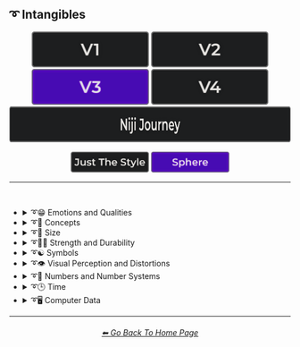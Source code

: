<h2>➰ Intangibles</h2>

<div align="center">

[<img src="/Images/Repo_Parts/Buttons/Version_Buttons/button_version_V1_inactive.webp?raw=true" alt="MidJourney V1" height="64" />](/Pages/MJ_V1/Style_Pages/Sphere/Intangibles.md)
[<img src="/Images/Repo_Parts/Buttons/Version_Buttons/button_version_V2_inactive.webp?raw=true" alt="MidJourney V2" height="64" />](/Pages/MJ_V2/Style_Pages/Sphere/Intangibles.md)
[<img src="/Images/Repo_Parts/Buttons/Version_Buttons/button_version_V3_active.webp?raw=true" alt="MidJourney V3" height="64" />](/Pages/MJ_V3/Style_Pages/Sphere/Intangibles.md)
[<img src="/Images/Repo_Parts/Buttons/Version_Buttons/button_version_V4_inactive.webp?raw=true" alt="MidJourney V4" height="64" />](/Pages/MJ_V4/Style_Pages/Just_The_Style/Intangibles.md)
<br>
[<img src="/Images/Repo_Parts/Buttons/Version_Buttons/button_version_niji_inactive_full.webp?raw=true" alt="Niji Journey" height="64" />](/Pages/Niji_Journey/Style_Pages/Intangibles.md)

[<img src="/Images/Repo_Parts/Buttons/Image_Type_Buttons/button_just_the_style_inactive.webp?raw=true" alt="Just The Style" width="140.5" />](/Pages/MJ_V3/Style_Pages/Just_The_Style/Intangibles.md)
[<img src="/Images/Repo_Parts/Buttons/Image_Type_Buttons/button_sphere_active.webp?raw=true" alt="Sphere" width="140.5" />](/Pages/MJ_V3/Style_Pages/Sphere/Intangibles.md)

</div>

<hr>
<br>


- <details><summary>➰😁 Emotions and Qualities</summary><p><div align="center">

	| Happy | Happy Accidents | Joyful |
	| :-: | :-: | :-: |
	| <img src="/Images/MJ_V3/MidJourney_Styles_(sphere)/sphere_Happy.webp?raw=true" width="256" /> | <img src="/Images/MJ_V3/MidJourney_Styles_(sphere)/sphere_Happy_Accidents.webp?raw=true" width="256" /> | <img src="/Images/MJ_V3/MidJourney_Styles_(sphere)/Wave_12/sphere_Joyful.webp?raw=true" width="256" /> |
	
	<br>

	| Excited | Euphoric | Love |
	| :-: | :-: | :-: |
	| <img src="/Images/MJ_V3/MidJourney_Styles_(sphere)/sphere_Excited.webp?raw=true" width="256" /> | <img src="/Images/MJ_V3/MidJourney_Styles_(sphere)/Wave_9/sphere_Euphoric.webp?raw=true" width="256" /> | <img src="/Images/MJ_V3/MidJourney_Styles_(sphere)/Wave_11/sphere_Love.webp?raw=true" width="256" /> |

	<br>
	
	| Sad | Lonely | Depressing |
	| :-: | :-: | :-: |
	| <img src="/Images/MJ_V3/MidJourney_Styles_(sphere)/sphere_Sad.webp?raw=true" width="256" /> | <img src="/Images/MJ_V3/MidJourney_Styles_(sphere)/sphere_Lonely.webp?raw=true" width="256" /> | <img src="/Images/MJ_V3/MidJourney_Styles_(sphere)/Wave_9/sphere_Depressing.webp?raw=true" width="256" /> |
	
	<br>

	| Cheerful | Surprise |
	| :-: | :-: |
	| <img src="/Images/MJ_V3/MidJourney_Styles_(sphere)/Wave_13/sphere_Cheerful.webp?raw=true" width="256" /> | <img src="/Images/MJ_V3/MidJourney_Styles_(sphere)/Wave_12/sphere_Surprise.webp?raw=true" width="256" /> |

	<br>

	| Emotion | Emotional |
	| :-: | :-: |
	| <img src="/Images/MJ_V3/MidJourney_Styles_(sphere)/Wave_13/sphere_Emotion.webp?raw=true" width="256" /> | <img src="/Images/MJ_V3/MidJourney_Styles_(sphere)/Wave_12/sphere_Emotional.webp?raw=true" width="256" /> |

	<br>
	
	| Intense | Freaky |
	| :-: | :-: |
	| <img src="/Images/MJ_V3/MidJourney_Styles_(sphere)/Wave_14/sphere_Intense.webp?raw=true" width="256" /> | <img src="/Images/MJ_V3/MidJourney_Styles_(sphere)/sphere_Freaky.webp?raw=true" width="256" /> |

	<br>

	| Clever | Brilliant | Intelligent |
	| :-: | :-: | :-: |
	| <img src="/Images/MJ_V3/MidJourney_Styles_(sphere)/Wave_12/sphere_Clever.webp?raw=true" width="256" /> | <img src="/Images/MJ_V3/MidJourney_Styles_(sphere)/Wave_13/sphere_Brilliant.webp?raw=true" width="256" /> | <img src="/Images/MJ_V3/MidJourney_Styles_(sphere)/Wave_13/sphere_Intelligent.webp?raw=true" width="256" /> |

	<br>

	| Whimsical |
	| :-: |
	| <img src="/Images/MJ_V3/MidJourney_Styles_(sphere)/Wave_12/sphere_Whimsical.webp?raw=true" width="256" /> |

	<br>

	| Pleasing | Evocative |
	| :-: | :-: |
	| <img src="/Images/MJ_V3/MidJourney_Styles_(sphere)/Wave_13/sphere_Pleasing.webp?raw=true" width="256" /> | <img src="/Images/MJ_V3/MidJourney_Styles_(sphere)/Wave_12/sphere_Evocative.webp?raw=true" width="256" /> |

	<br>

	| Angry | Dangerous |
	| :-: | :-: |
	| <img src="/Images/MJ_V3/MidJourney_Styles_(sphere)/sphere_Angry.webp?raw=true" width="256" /> | <img src="/Images/MJ_V3/MidJourney_Styles_(sphere)/Wave_11/sphere_Dangerous.webp?raw=true" width="256" /> |
	
	<br>

	| Angelic | Good | Heavenly |
	| :-: | :-: | :-: |
	| <img src="/Images/MJ_V3/MidJourney_Styles_(sphere)/sphere_Angelic.webp?raw=true" width="256" /> | <img src="/Images/MJ_V3/MidJourney_Styles_(sphere)/sphere_Good.webp?raw=true" width="256" /> | <img src="/Images/MJ_V3/MidJourney_Styles_(sphere)/Wave_12/sphere_Heavenly.webp?raw=true" width="256" /> |

	<br>

	| Evil | Diabolic | Demonic |
	| :-: | :-: | :-: |
	| <img src="/Images/MJ_V3/MidJourney_Styles_(sphere)/sphere_Evil.webp?raw=true" width="256" /> | <img src="/Images/MJ_V3/MidJourney_Styles_(sphere)/Wave_11/sphere_Diabolic.webp?raw=true" width="256" /> | <img src="/Images/MJ_V3/MidJourney_Styles_(sphere)/Wave_11/sphere_Demonic.webp?raw=true" width="256" /> |

	<br>

	| Corrupt | Corrupted |
	| :-: | :-: |
	| <img src="/Images/MJ_V3/MidJourney_Styles_(sphere)/Wave_11/sphere_Corrupt.webp?raw=true" width="256" /> | <img src="/Images/MJ_V3/MidJourney_Styles_(sphere)/Wave_11/sphere_Corrupted.webp?raw=true" width="256" /> |

	<br>

	| God | Devil |
	| :-: | :-: |
	| <img src="/Images/MJ_V3/MidJourney_Styles_(sphere)/Wave_9/sphere_God.webp?raw=true" width="256" /> | <img src="/Images/MJ_V3/MidJourney_Styles_(sphere)/Wave_9/sphere_Devil.webp?raw=true" width="256" /> |

	<br>

	| Benevolent | Malevolent |
	| :-: | :-: |
	| <img src="/Images/MJ_V3/MidJourney_Styles_(sphere)/Wave_9/sphere_Benevolent.webp?raw=true" width="256" /> | <img src="/Images/MJ_V3/MidJourney_Styles_(sphere)/Wave_9/sphere_Malevolent.webp?raw=true" width="256" /> |

	<br>
	
	| Troubled | Cringey |
	| :-: | :-: |
	| <img src="/Images/MJ_V3/MidJourney_Styles_(sphere)/Wave_14/sphere_Troubled.webp?raw=true" width="256" /> | <img src="/Images/MJ_V3/MidJourney_Styles_(sphere)/Wave_14/sphere_Cringey.webp?raw=true" width="256" /> |

	<br>

	| Creepy | Horror | Frightened |
	| :-: | :-: | :-: |
	| <img src="/Images/MJ_V3/MidJourney_Styles_(sphere)/Wave_9/sphere_Creepy.webp?raw=true" width="256" /> | <img src="/Images/MJ_V3/MidJourney_Styles_(sphere)/Wave_9/sphere_Horror.webp?raw=true" width="256" /> | <img src="/Images/MJ_V3/MidJourney_Styles_(sphere)/Wave_12/sphere_Frightened.webp?raw=true" width="256" /> |

	<br>
	
	| Soulful | Sublime | Ideal |
	| :-: | :-: | :-: |
	| <img src="/Images/MJ_V3/MidJourney_Styles_(sphere)/Wave_12/sphere_Soulful.webp?raw=true" width="256" /> | <img src="/Images/MJ_V3/MidJourney_Styles_(sphere)/Wave_12/sphere_Sublime.webp?raw=true" width="256" /> | <img src="/Images/MJ_V3/MidJourney_Styles_(sphere)/Wave_12/sphere_Ideal.webp?raw=true" width="256" /> |

	<br>

	| Luscious | Consumable |
	| :-: | :-: |
	| <img src="/Images/MJ_V3/MidJourney_Styles_(sphere)/Wave_13/sphere_Luscious.webp?raw=true" width="256" /> | <img src="/Images/MJ_V3/MidJourney_Styles_(sphere)/Wave_13/sphere_Consumable.webp?raw=true" width="256" /> |

	<br>
	
	| Cute |
	| :-: |
	| <img src="/Images/MJ_V3/MidJourney_Styles_(sphere)/Wave_11/sphere_Cute.webp?raw=true" width="256" /> |

	</div></p></details>


- <details><summary>➰🧠 Concepts</summary><p><div align="center">

	| Concept | Conceptual | Number |
	| :-: | :-: | :-: |
	| <img src="/Images/MJ_V3/MidJourney_Styles_(sphere)/Wave_13/sphere_Concept.webp?raw=true" width="256" /> | <img src="/Images/MJ_V3/MidJourney_Styles_(sphere)/Wave_14/sphere_Conceptual.webp?raw=true" width="256" /> | <img src="/Images/MJ_V3/MidJourney_Styles_(sphere)/Wave_13/sphere_Number.webp?raw=true" width="256" /> |
	
	<br>

	| Infused | Refreshing | Essence |
	| :-: | :-: | :-: |
	| <img src="/Images/MJ_V3/MidJourney_Styles_(sphere)/sphere_Infused.webp?raw=true" width="256" /> | <img src="/Images/MJ_V3/MidJourney_Styles_(sphere)/sphere_Refreshing.webp?raw=true" width="256" /> | <img src="/Images/MJ_V3/MidJourney_Styles_(sphere)/sphere_Essence.webp?raw=true" width="256" /> |
	
	<br>
	
	| Esoteric | Supersonic | Magnetic |
	| :-: | :-: | :-: |
	| <img src="/Images/MJ_V3/MidJourney_Styles_(sphere)/Wave_11/sphere_Esoteric.webp?raw=true" width="256" /> | <img src="/Images/MJ_V3/MidJourney_Styles_(sphere)/sphere_Supersonic.webp?raw=true" width="256" /> | <img src="/Images/MJ_V3/MidJourney_Styles_(sphere)/Wave_11/sphere_Magnetic.webp?raw=true" width="256" /> |

	<br>

	| Significant | Insanity |
	| :-: | :-: |
	| <img src="/Images/MJ_V3/MidJourney_Styles_(sphere)/Wave_9/sphere_Significant.webp?raw=true" width="256" /> | <img src="/Images/MJ_V3/MidJourney_Styles_(sphere)/Wave_11/sphere_Insanity.webp?raw=true" width="256" /> |

	<br>

	| Void |
	| :-: |
	| <img src="/Images/MJ_V3/MidJourney_Styles_(sphere)/Wave_12/sphere_Void.webp?raw=true" width="256" /> |

	<br>
		
	| Theme |
	| :-: |
	| <img src="/Images/MJ_V3/MidJourney_Styles_(sphere)/Wave_13/sphere_Theme.webp?raw=true" width="256" /> |

	<br>

	| Neural | Bleak | Barren |
	| :-: | :-: | :-: |
	| <img src="/Images/MJ_V3/MidJourney_Styles_(sphere)/Wave_13/sphere_Neural.webp?raw=true" width="256" /> | <img src="/Images/MJ_V3/MidJourney_Styles_(sphere)/Wave_13/sphere_Bleak.webp?raw=true" width="256" /> | <img src="/Images/MJ_V3/MidJourney_Styles_(sphere)/Wave_13/sphere_Barren.webp?raw=true" width="256" /> |

	<br>

	| Eerie | Vast |
	| :-: | :-: |
	| <img src="/Images/MJ_V3/MidJourney_Styles_(sphere)/Wave_10/sphere_Eerie.webp?raw=true" width="256" /> | <img src="/Images/MJ_V3/MidJourney_Styles_(sphere)/Wave_10/sphere_Vast.webp?raw=true" width="256" /> |

	<br>

	| Nothing | Something |
	| :-: | :-: |
	| <img src="/Images/MJ_V3/MidJourney_Styles_(sphere)/Wave_11/sphere_Nothing.webp?raw=true" width="256" /> | <img src="/Images/MJ_V3/MidJourney_Styles_(sphere)/Wave_11/sphere_Something.webp?raw=true" width="256" /> |
	
	<br>
	
	| Anything | Everything |
	| :-: | :-: |
	| <img src="/Images/MJ_V3/MidJourney_Styles_(sphere)/Wave_11/sphere_Anything.webp?raw=true" width="256" /> | <img src="/Images/MJ_V3/MidJourney_Styles_(sphere)/Wave_11/sphere_Everything.webp?raw=true" width="256" /> |

	<br>
	
	| Someone | Somebody |
	| :-: | :-: |
	| <img src="/Images/MJ_V3/MidJourney_Styles_(sphere)/Wave_12/sphere_Someone.webp?raw=true" width="256" /> | <img src="/Images/MJ_V3/MidJourney_Styles_(sphere)/Wave_12/sphere_Somebody.webp?raw=true" width="256" /> |
	
	<br>
	
	| No-one | Nobody |
	| :-: | :-: |
	| <img src="/Images/MJ_V3/MidJourney_Styles_(sphere)/Wave_12/sphere_No-one.webp?raw=true" width="256" /> | <img src="/Images/MJ_V3/MidJourney_Styles_(sphere)/Wave_12/sphere_Nobody.webp?raw=true" width="256" /> |
	
	<br>
	
	| Anyone | Anybody |
	| :-: | :-: |
	| <img src="/Images/MJ_V3/MidJourney_Styles_(sphere)/Wave_12/sphere_Anyone.webp?raw=true" width="256" /> | <img src="/Images/MJ_V3/MidJourney_Styles_(sphere)/Wave_12/sphere_Anybody.webp?raw=true" width="256" /> |

	<br>
	
	| Forms | Freaky-Forms |
	| :-: | :-: |
	| <img src="/Images/MJ_V3/MidJourney_Styles_(sphere)/sphere_Forms.webp?raw=true" width="256" /> | <img src="/Images/MJ_V3/MidJourney_Styles_(sphere)/sphere_Freaky-Forms.webp?raw=true" width="256" /> |

	<br>
	
	| Unknown | Untitled |
	| :-: | :-: |
	| <img src="/Images/MJ_V3/MidJourney_Styles_(sphere)/sphere_Unknown.webp?raw=true" width="256" /> | <img src="/Images/MJ_V3/MidJourney_Styles_(sphere)/sphere_Untitled.webp?raw=true" width="256" /> |
	
	<br>
	
	| Example | Instance | Incarnation |
	| :-: | :-: | :-: |
	| <img src="/Images/MJ_V3/MidJourney_Styles_(sphere)/sphere_Example.webp?raw=true" width="256" /> | <img src="/Images/MJ_V3/MidJourney_Styles_(sphere)/sphere_Instance.webp?raw=true" width="256" /> | <img src="/Images/MJ_V3/MidJourney_Styles_(sphere)/sphere_Incarnation.webp?raw=true" width="256" /> |
	
	<br>
	
	| Multifarious | Diverse |
	| :-: | :-: |
	| <img src="/Images/MJ_V3/MidJourney_Styles_(sphere)/sphere_Multifarious.webp?raw=true" width="256" /> | <img src="/Images/MJ_V3/MidJourney_Styles_(sphere)/sphere_Diverse.webp?raw=true" width="256" /> |

	<br>
	
	| Feng Shui | Perfectionism | OCD |
	| :-: | :-: | :-: |
	| <img src="/Images/MJ_V3/MidJourney_Styles_(sphere)/sphere_Feng_Shui.webp?raw=true" width="256" /> | <img src="/Images/MJ_V3/MidJourney_Styles_(sphere)/sphere_Perfectionism.webp?raw=true" width="256" /> | <img src="/Images/MJ_V3/MidJourney_Styles_(sphere)/sphere_OCD.webp?raw=true" width="256" /> |
	
	<br>

	| Knolling | Organized | Sorted |
	| :-: | :-: | :-: |
	| <img src="/Images/MJ_V3/MidJourney_Styles_(sphere)/Wave_14/sphere_Knolling.webp?raw=true" width="256" /> | <img src="/Images/MJ_V3/MidJourney_Styles_(sphere)/Wave_9/sphere_Organized.webp?raw=true" width="256" /> | <img src="/Images/MJ_V3/MidJourney_Styles_(sphere)/Wave_9/sphere_Sorted.webp?raw=true" width="256" /> |

	<br>

	| Neat | Tidy | Archive |
	| :-: | :-: | :-: |
	| <img src="/Images/MJ_V3/MidJourney_Styles_(sphere)/Wave_9/sphere_Neat.webp?raw=true" width="256" /> | <img src="/Images/MJ_V3/MidJourney_Styles_(sphere)/Wave_9/sphere_Tidy.webp?raw=true" width="256" /> | <img src="/Images/MJ_V3/MidJourney_Styles_(sphere)/Wave_12/sphere_Archive.webp?raw=true" width="256" /> |

	<br>

	| Random | Technique |
	| :-: | :-: |
	| <img src="/Images/MJ_V3/MidJourney_Styles_(sphere)/sphere_Random.webp?raw=true" width="256" /> | <img src="/Images/MJ_V3/MidJourney_Styles_(sphere)/Wave_13/sphere_Technique.webp?raw=true" width="256" /> |

	<br>
	
	| Array | Flexible | Upside-Down |
	| :-: | :-: | :-: |
	| <img src="/Images/MJ_V3/MidJourney_Styles_(sphere)/sphere_Array.webp?raw=true" width="256" /> | <img src="/Images/MJ_V3/MidJourney_Styles_(sphere)/sphere_Flexible.webp?raw=true" width="256" /> | <img src="/Images/MJ_V3/MidJourney_Styles_(sphere)/sphere_Upside-Down.webp?raw=true" width="256" /> |

	<br>
	
	| Chiral | Chirality | Ambidextrous |
	| :-: | :-: | :-: |
	| <img src="/Images/MJ_V3/MidJourney_Styles_(sphere)/Wave_14/sphere_Chiral.webp?raw=true" width="256" /> | <img src="/Images/MJ_V3/MidJourney_Styles_(sphere)/Wave_14/sphere_Chirality.webp?raw=true" width="256" /> | <img src="/Images/MJ_V3/MidJourney_Styles_(sphere)/Wave_14/sphere_Ambidextrous.webp?raw=true" width="256" /> |
	
	<br>
	
	| Continuity | Paradigm |
	| :-: | :-: |
	| <img src="/Images/MJ_V3/MidJourney_Styles_(sphere)/Wave_14/sphere_Continuity.webp?raw=true" width="256" /> | <img src="/Images/MJ_V3/MidJourney_Styles_(sphere)/sphere_Paradigm.webp?raw=true" width="256" /> |

	<br>
	
	| Representation | Manifestation | Indication |
	| :-: | :-: | :-: |
	| <img src="/Images/MJ_V3/MidJourney_Styles_(sphere)/sphere_Representation.webp?raw=true" width="256" /> | <img src="/Images/MJ_V3/MidJourney_Styles_(sphere)/sphere_Manifestation.webp?raw=true" width="256" /> | <img src="/Images/MJ_V3/MidJourney_Styles_(sphere)/sphere_Indication.webp?raw=true" width="256" /> |
	
	<br>
	
	| Embodiment | Quintessence | Apotheosis |
	| :-: | :-: | :-: |
	| <img src="/Images/MJ_V3/MidJourney_Styles_(sphere)/sphere_Embodiment.webp?raw=true" width="256" /> | <img src="/Images/MJ_V3/MidJourney_Styles_(sphere)/sphere_Quintessence.webp?raw=true" width="256" /> | <img src="/Images/MJ_V3/MidJourney_Styles_(sphere)/sphere_Apotheosis.webp?raw=true" width="256" /> |

	<br>
	
	| Kinetic |
	| :-: |
	| <img src="/Images/MJ_V3/MidJourney_Styles_(sphere)/Wave_14/sphere_Kinetic.webp?raw=true" width="256" /> |

	<br>

	| Muted | Silence |
	| :-: | :-: |
	| <img src="/Images/MJ_V3/MidJourney_Styles_(sphere)/sphere_Muted.webp?raw=true" width="256" /> | <img src="/Images/MJ_V3/MidJourney_Styles_(sphere)/Wave_12/sphere_Silence.webp?raw=true" width="256" /> |

	<br>
	
	| Secret | Secretive |
	| :-: | :-: |
	| <img src="/Images/MJ_V3/MidJourney_Styles_(sphere)/sphere_Secret.webp?raw=true" width="256" /> | <img src="/Images/MJ_V3/MidJourney_Styles_(sphere)/sphere_Secretive.webp?raw=true" width="256" /> |

	<br>

	| Ambiguous Image | Bayer Matrix |
	| :-: | :-: |
	| <img src="/Images/MJ_V3/MidJourney_Styles_(sphere)/sphere_Ambiguous_Image.webp?raw=true" width="256" /> | <img src="/Images/MJ_V3/MidJourney_Styles_(sphere)/sphere_Bayer_Matrix.webp?raw=true" width="256" /> |

	<br>

	| Beginning | End | Extended |
    | :-: | :-: | :-: |
    | <img src="/Images/MJ_V3/MidJourney_Styles_(sphere)/sphere_Beginning.webp?raw=true" width="256" /> | <img src="/Images/MJ_V3/MidJourney_Styles_(sphere)/sphere_End.webp?raw=true" width="256" /> | <img src="/Images/MJ_V3/MidJourney_Styles_(sphere)/Wave_13/sphere_Extended.webp?raw=true" width="256" /> |

	<br>
	
	| Life | Death | Purgatory |
	| :-: | :-: | :-: |
	| <img src="/Images/MJ_V3/MidJourney_Styles_(sphere)/Wave_12/sphere_Life.webp?raw=true" width="256" /> | <img src="/Images/MJ_V3/MidJourney_Styles_(sphere)/Wave_12/sphere_Death.webp?raw=true" width="256" /> | <img src="/Images/MJ_V3/MidJourney_Styles_(sphere)/Wave_12/sphere_Purgatory.webp?raw=true" width="256" /> |
	
	<br>
	
	| Mind | Ego | Egodeath |
	| :-: | :-: | :-: |
	| <img src="/Images/MJ_V3/MidJourney_Styles_(sphere)/Wave_12/sphere_Mind.webp?raw=true" width="256" /> | <img src="/Images/MJ_V3/MidJourney_Styles_(sphere)/Wave_12/sphere_Ego.webp?raw=true" width="256" /> | <img src="/Images/MJ_V3/MidJourney_Styles_(sphere)/Wave_12/sphere_Egodeath.webp?raw=true" width="256" /> |

	<br>

	| Paradox | Cryptic |
	| :-: | :-: |
	|<img src="/Images/MJ_V3/MidJourney_Styles_(sphere)/sphere_Paradox.webp?raw=true" width="256" /> | <img src="/Images/MJ_V3/MidJourney_Styles_(sphere)/Wave_14/sphere_Cryptic.webp?raw=true" width="256" /> |

	<br>

	| Modified | Modification | Manipulation |
	| :-: | :-: | :-: |
	| <img src="/Images/MJ_V3/MidJourney_Styles_(sphere)/Wave_13/sphere_Modified.webp?raw=true" width="256" /> | <img src="/Images/MJ_V3/MidJourney_Styles_(sphere)/Wave_13/sphere_Modification.webp?raw=true" width="256" /> | <img src="/Images/MJ_V3/MidJourney_Styles_(sphere)/Wave_13/sphere_Manipulation.webp?raw=true" width="256" /> |
	
	<br>
	
	| Alterations |
	| :-: |
	| <img src="/Images/MJ_V3/MidJourney_Styles_(sphere)/sphere_Alterations.webp?raw=true" width="256" /> |

	<br>
	
	| Miscellaneous | Experimental |
	| :-: | :-: |
	| <img src="/Images/MJ_V3/MidJourney_Styles_(sphere)/Wave_13/sphere_Miscellaneous.webp?raw=true" width="256" /> | <img src="/Images/MJ_V3/MidJourney_Styles_(sphere)/Wave_13/sphere_Experimental.webp?raw=true" width="256" /> |
	
	<br>
	
	| Aspect | Ratio | Aspect Ratio |
	| :-: | :-: | :-: |
	| <img src="/Images/MJ_V3/MidJourney_Styles_(sphere)/Wave_13/sphere_Aspect.webp?raw=true" width="256" /> | <img src="/Images/MJ_V3/MidJourney_Styles_(sphere)/Wave_13/sphere_Ratio.webp?raw=true" width="256" /> | <img src="/Images/MJ_V3/MidJourney_Styles_(sphere)/Wave_13/sphere_Aspect_Ratio.webp?raw=true" width="256" /> |
	
	<br>

	| Physics | Wafting |
	| :-: | :-: |
	| <img src="/Images/MJ_V3/MidJourney_Styles_(sphere)/sphere_Physics.webp?raw=true" width="256" /> | <img src="/Images/MJ_V3/MidJourney_Styles_(sphere)/sphere_Wafting.webp?raw=true" width="256" /> |

	<br>

	| System | Prompt |
	| :-: | :-: |
	| <img src="/Images/MJ_V3/MidJourney_Styles_(sphere)/Wave_13/sphere_System.webp?raw=true" width="256" /> | <img src="/Images/MJ_V3/MidJourney_Styles_(sphere)/Wave_11/sphere_Prompt.webp?raw=true" width="256" /> |

	<br>

	| Sinusoid | Summation |
	| :-: | :-: |
	| <img src="/Images/MJ_V3/MidJourney_Styles_(sphere)/sphere_Sinusoid.webp?raw=true" width="256" /> | <img src="/Images/MJ_V3/MidJourney_Styles_(sphere)/sphere_Summation.webp?raw=true" width="256" /> |

	<br>

	| Destructive | Abrasion |
	| :-: | :-: |
	| <img src="/Images/MJ_V3/MidJourney_Styles_(sphere)/sphere_Destructive.webp?raw=true" width="256" /> | <img src="/Images/MJ_V3/MidJourney_Styles_(sphere)/sphere_Abrasion.webp?raw=true" width="256" /> |

	<br>

	| Obstructed | Convergence |
	| :-: | :-: |
	| <img src="/Images/MJ_V3/MidJourney_Styles_(sphere)/sphere_Obstructed.webp?raw=true" width="256" /> | <img src="/Images/MJ_V3/MidJourney_Styles_(sphere)/sphere_Convergence.webp?raw=true" width="256" /> |

	<br>

    | Displace | Shifted | Shifting |
    | :-: | :-: | :-: |
	| <img src="/Images/MJ_V3/MidJourney_Styles_(sphere)/sphere_Displace.webp?raw=true" width="256" /> | <img src="/Images/MJ_V3/MidJourney_Styles_(sphere)/sphere_Shifted.webp?raw=true" width="256" /> | <img src="/Images/MJ_V3/MidJourney_Styles_(sphere)/sphere_Shifting.webp?raw=true" width="256" /> |
	
	<br>
	
	| Accumulation | Accumulated |
	| :-: | :-: |
	| <img src="/Images/MJ_V3/MidJourney_Styles_(sphere)/sphere_Accumulation.webp?raw=true" width="256" /> | <img src="/Images/MJ_V3/MidJourney_Styles_(sphere)/sphere_Accumulated.webp?raw=true" width="256" /> |

	<br>

	| Resolution | Format |
	| :-: | :-: |
	| <img src="/Images/MJ_V3/MidJourney_Styles_(sphere)/Wave_13/sphere_Resolution.webp?raw=true" width="256" /> | <img src="/Images/MJ_V3/MidJourney_Styles_(sphere)/Wave_13/sphere_Format.webp?raw=true" width="256" /> |

	<br>
	
	| Breathing |
	| :-: |
	| <img src="/Images/MJ_V3/MidJourney_Styles_(sphere)/sphere_Breathing.webp?raw=true" width="256" /> |

	<br>
	
	| Play | Playing | Playful |
	| :-: | :-: | :-: |
	| <img src="/Images/MJ_V3/MidJourney_Styles_(sphere)/sphere_Play.webp?raw=true" width="256" /> | <img src="/Images/MJ_V3/MidJourney_Styles_(sphere)/sphere_Playing.webp?raw=true" width="256" /> | <img src="/Images/MJ_V3/MidJourney_Styles_(sphere)/sphere_Playful.webp?raw=true" width="256" /> |

	<br>
	
	| Wulfken |
	| :-: |
	| <img src="/Images/MJ_V3/MidJourney_Styles_(sphere)/sphere_Wulfken.webp?raw=true" width="256" /> |
	
	<br>
	
	| Nom | Nom-Nom |
	| :-: | :-: |
	| <img src="/Images/MJ_V3/MidJourney_Styles_(sphere)/sphere_Nom.webp?raw=true" width="256" /> | <img src="/Images/MJ_V3/MidJourney_Styles_(sphere)/sphere_Nom-Nom.webp?raw=true" width="256" /> |

	<br>
	
	| Derp | Hurr-Durr |
	| :-: | :-: |
	| <img src="/Images/MJ_V3/MidJourney_Styles_(sphere)/sphere_Derp.webp?raw=true" width="256" /> | <img src="/Images/MJ_V3/MidJourney_Styles_(sphere)/sphere_Hurr-Durr.webp?raw=true" width="256" /> |
	
	<br>
	
	| Derr | Durrific |
	| :-: | :-: |
	| <img src="/Images/MJ_V3/MidJourney_Styles_(sphere)/sphere_Derr.webp?raw=true" width="256" /> | <img src="/Images/MJ_V3/MidJourney_Styles_(sphere)/sphere_Durrific.webp?raw=true" width="256" /> |

	</div></p></details>


- <details><summary>➰🤏 Size</summary><p><div align="center">

	| Size | Bite-Sized | Scale |
	| :-: | :-: | :-: |
	| <img src="/Images/MJ_V3/MidJourney_Styles_(sphere)/Wave_13/sphere_Size.webp?raw=true" width="256" /> | <img src="/Images/MJ_V3/MidJourney_Styles_(sphere)/Wave_13/sphere_Bite-Sized.webp?raw=true" width="256" /> | <img src="/Images/MJ_V3/MidJourney_Styles_(sphere)/Wave_14/sphere_Scale.webp?raw=true" width="256" /> |
	
	<br>
	
	| Nano | Micro | Tiny |
	| :-: | :-: | :-: |
	| <img src="/Images/MJ_V3/MidJourney_Styles_(sphere)/sphere_Nano.webp?raw=true" width="256" /> | <img src="/Images/MJ_V3/MidJourney_Styles_(sphere)/sphere_Micro.webp?raw=true" width="256" /> | <img src="/Images/MJ_V3/MidJourney_Styles_(sphere)/sphere_Tiny.webp?raw=true" width="256" /> |
	
	<br>
	
	| Mini | Big | Large |
	| :-: | :-: | :-: |
	| <img src="/Images/MJ_V3/MidJourney_Styles_(sphere)/sphere_Mini.webp?raw=true" width="256" /> | <img src="/Images/MJ_V3/MidJourney_Styles_(sphere)/sphere_Big.webp?raw=true" width="256" /> | <img src="/Images/MJ_V3/MidJourney_Styles_(sphere)/sphere_Large.webp?raw=true" width="256" /> |

	<br>
	
	| Huge | Massive | Massive Scale |
	| :-: | :-: | :-: |
	| <img src="/Images/MJ_V3/MidJourney_Styles_(sphere)/sphere_Huge.webp?raw=true" width="256" /> | <img src="/Images/MJ_V3/MidJourney_Styles_(sphere)/sphere_Massive.webp?raw=true" width="256" /> | <img src="/Images/MJ_V3/MidJourney_Styles_(sphere)/sphere_Massive_Scale.webp?raw=true" width="256" /> |

	</div></p></details>


- <details><summary>➰🏋️‍♂️ Strength and Durability</summary><p><div align="center">

	| Weak | Strong | Durable |
	| :-: | :-: | :-: |
	| <img src="/Images/MJ_V3/MidJourney_Styles_(sphere)/sphere_Weak.webp?raw=true" width="256" /> | <img src="/Images/MJ_V3/MidJourney_Styles_(sphere)/sphere_Strong.webp?raw=true" width="256" /> | <img src="/Images/MJ_V3/MidJourney_Styles_(sphere)/Wave_14/sphere_Durable.webp?raw=true" width="256" /> |

	<br>

	| Powerful |
	| :-: |
	| <img src="/Images/MJ_V3/MidJourney_Styles_(sphere)/sphere_Powerful.webp?raw=true" width="256" /> |

	</div></p></details>


- <details><summary>➰☯ Symbols</summary><p>

  - <details><summary>☯♓ Zodiac Signs</summary><p><div align="center">

    | Capricornus | Aquarius | Pisces |
    | :-: | :-: | :-: |
    | <img src="/Images/MJ_V3/MidJourney_Styles_(sphere)/sphere_Capricornus.webp?raw=true" width="256" /> | <img src="/Images/MJ_V3/MidJourney_Styles_(sphere)/sphere_Aquarius.webp?raw=true" width="256" /> | <img src="/Images/MJ_V3/MidJourney_Styles_(sphere)/sphere_Pisces.webp?raw=true" width="256" /> |

    <br>

    | Taurus | Gemini | Cancer |
    | :-: | :-: | :-: |
    | <img src="/Images/MJ_V3/MidJourney_Styles_(sphere)/sphere_Taurus.webp?raw=true" width="256" /> | <img src="/Images/MJ_V3/MidJourney_Styles_(sphere)/sphere_Gemini.webp?raw=true" width="256" /> | <img src="/Images/MJ_V3/MidJourney_Styles_(sphere)/sphere_Cancer.webp?raw=true" width="256" /> |

    <br>

    | Leo | Virgo | Libra |
    | :-: | :-: | :-: |
    | <img src="/Images/MJ_V3/MidJourney_Styles_(sphere)/sphere_Leo.webp?raw=true" width="256" /> | <img src="/Images/MJ_V3/MidJourney_Styles_(sphere)/sphere_Virgo.webp?raw=true" width="256" /> | <img src="/Images/MJ_V3/MidJourney_Styles_(sphere)/sphere_Libra.webp?raw=true" width="256" /> |

    <br>

    | Scorpio | Sagittarius |
    | :-: | :-: |
    | <img src="/Images/MJ_V3/MidJourney_Styles_(sphere)/sphere_Scorpio.webp?raw=true" width="256" /> | <img src="/Images/MJ_V3/MidJourney_Styles_(sphere)/sphere_Sagittarius.webp?raw=true" width="256" /> |

	</div></p></details>


  - <details><summary>☯🔣 Unicode Symbols</summary><p><div align="center">

	| <br>,<p><div align="center"><i><h6>Comma</h6></i></div></p> | <br>&#x27;<p><div align="center"><i><h6>Apostrophe</h6></i></div></p> |
	| :-: | :-: |
	| <img src="/Images/MJ_V3/MidJourney_Styles_(sphere)/Unicode_Symbols/sphere_Comma.webp?raw=true" width="256" /> | <img src="/Images/MJ_V3/MidJourney_Styles_(sphere)/Unicode_Symbols/sphere_Apostrophe.webp?raw=true" width="256" /> |

	<br>

	| <br>&#x22;<p><div align="center"><i><h6>Quotation Mark</h6></i></div></p> | <br>„<p><div align="center"><i><h6>Double Low-9 Quotation Mark</h6></i></div></p> |
	| :-: | :-: |
	| <img src="/Images/MJ_V3/MidJourney_Styles_(sphere)/Unicode_Symbols/sphere_QuotationMark.webp?raw=true" width="256" /> | <img src="/Images/MJ_V3/MidJourney_Styles_(sphere)/Unicode_Symbols/sphere_DoubleLow-9QuotationMark.webp?raw=true" width="256" /> |

	<br>

	| <br>.<p><div align="center"><i><h6>Period</h6></i></div></p> | <br>…<p><div align="center"><i><h6>Ellipsis</h6></i></div></p> | <br>`<p><div align="center"><i><h6>Backtick</h6></i></div></p> |
	| :-: | :-: | :-: |
	| <img src="/Images/MJ_V3/MidJourney_Styles_(sphere)/Unicode_Symbols/sphere_Period.webp?raw=true" width="256" /> | <img src="/Images/MJ_V3/MidJourney_Styles_(sphere)/Unicode_Symbols/sphere_Ellipsis.webp?raw=true" width="256" /> | <img src="/Images/MJ_V3/MidJourney_Styles_(sphere)/Unicode_Symbols/sphere_Backtick.webp?raw=true" width="256" /> |

	<br>

	| <br>~<p><div align="center"><i><h6>Tilde</h6></i></div></p> | <br>_<p><div align="center"><i><h6>Underscore</h6></i></div></p> | <br>¯<p><div align="center"><i><h6>Macron</h6></i></div></p> |
	| :-: | :-: | :-: |
	| <img src="/Images/MJ_V3/MidJourney_Styles_(sphere)/Unicode_Symbols/sphere_Tilde.webp?raw=true" width="256" /> | <img src="/Images/MJ_V3/MidJourney_Styles_(sphere)/Unicode_Symbols/sphere_Underscore.webp?raw=true" width="256" /> | <img src="/Images/MJ_V3/MidJourney_Styles_(sphere)/Unicode_Symbols/sphere_Macron.webp?raw=true" width="256" /> |

	<br>

	| <br>@<p><div align="center"><i><h6>At Sign</h6></i></div></p> | <br>#<p><div align="center"><i><h6>Number Sign</h6></i></div></p> |
	| :-: | :-: |
	| <img src="/Images/MJ_V3/MidJourney_Styles_(sphere)/Unicode_Symbols/sphere_AtSign.webp?raw=true" width="256" /> | <img src="/Images/MJ_V3/MidJourney_Styles_(sphere)/Unicode_Symbols/sphere_NumberSign.webp?raw=true" width="256" /> |

	<br>

	| <br>^<p><div align="center"><i><h6>Caret</h6></i></div></p> | <br>°<p><div align="center"><i><h6>Degrees</h6></i></div></p> | <br>¤<p><div align="center"><i><h6>Currency Sign</h6></i></div></p> |
	| :-: | :-: | :-: |
	| <img src="/Images/MJ_V3/MidJourney_Styles_(sphere)/Unicode_Symbols/sphere_Caret.webp?raw=true" width="256" /> | <img src="/Images/MJ_V3/MidJourney_Styles_(sphere)/Unicode_Symbols/sphere_Degrees.webp?raw=true" width="256" /> | <img src="/Images/MJ_V3/MidJourney_Styles_(sphere)/Unicode_Symbols/sphere_CurrencySign.webp?raw=true" width="256" /> |

	<br>

	| <br>$<p><div align="center"><i><h6>Dollar</h6></i></div></p> | <br>¢<p><div align="center"><i><h6>Cent</h6></i></div></p> | <br>£<p><div align="center"><i><h6>Pound</h6></i></div></p> |
	| :-: | :-: | :-: |
	| <img src="/Images/MJ_V3/MidJourney_Styles_(sphere)/Unicode_Symbols/sphere_Dollar.webp?raw=true" width="256" /> | <img src="/Images/MJ_V3/MidJourney_Styles_(sphere)/Unicode_Symbols/sphere_Cent.webp?raw=true" width="256" /> | <img src="/Images/MJ_V3/MidJourney_Styles_(sphere)/Unicode_Symbols/sphere_Pound.webp?raw=true" width="256" /> |

	<br>

	| <br>€<p><div align="center"><i><h6>Euro</h6></i></div></p> | <br>¥<p><div align="center"><i><h6>Yen</h6></i></div></p> | <br>₩<p><div align="center"><i><h6>Won</h6></i></div></p> |
	| :-: | :-: | :-: |
	| <img src="/Images/MJ_V3/MidJourney_Styles_(sphere)/Unicode_Symbols/sphere_Euro.webp?raw=true" width="256" /> | <img src="/Images/MJ_V3/MidJourney_Styles_(sphere)/Unicode_Symbols/sphere_Yen.webp?raw=true" width="256" /> | <img src="/Images/MJ_V3/MidJourney_Styles_(sphere)/Unicode_Symbols/sphere_Won.webp?raw=true" width="256" /> |

	<br>

	| <br>%<p><div align="center"><i><h6>Percent</h6></i></div></p> | <br>‰<p><div align="center"><i><h6>Permile</h6></i></div></p> |
	| :-: | :-: |
	| <img src="/Images/MJ_V3/MidJourney_Styles_(sphere)/Unicode_Symbols/sphere_Percent.webp?raw=true" width="256" /> | <img src="/Images/MJ_V3/MidJourney_Styles_(sphere)/Unicode_Symbols/sphere_Permile.webp?raw=true" width="256" /> |

	<br>

	| <br>&<p><div align="center"><i><h6>Ampersand</h6></i></div></p> | <br>⅋<p><div align="center"><i><h6>Turned Ampersand</h6></i></div></p> |
	| :-: | :-: |
	| <img src="/Images/MJ_V3/MidJourney_Styles_(sphere)/Unicode_Symbols/sphere_Ampersand.webp?raw=true" width="256" /> | <img src="/Images/MJ_V3/MidJourney_Styles_(sphere)/Unicode_Symbols/sphere_TurnedAmpersand.webp?raw=true" width="256" /> |

	<br>

	| <br>;<p><div align="center"><i><h6>Semicolon</h6></i></div></p> | <br>:<p><div align="center"><i><h6>Colon</h6></i></div></p> | <br>⁝<p><div align="center"><i><h6>Isocolon</h6></i></div></p> |
	| :-: | :-: | :-: |
	| <img src="/Images/MJ_V3/MidJourney_Styles_(sphere)/Unicode_Symbols/sphere_Semicolon.webp?raw=true" width="256" /> | <img src="/Images/MJ_V3/MidJourney_Styles_(sphere)/Unicode_Symbols/sphere_Colon.webp?raw=true" width="256" /> | <img src="/Images/MJ_V3/MidJourney_Styles_(sphere)/Unicode_Symbols/sphere_Isocolon.webp?raw=true" width="256" /> |

	<br>

	| <br>&#x7C;<p><div align="center"><i><h6>Vertical Bar</h6></i></div></p> | <br>¦<p><div align="center"><i><h6>Broken Vertical Bar</h6></i></div></p> |
	| :-: | :-: |
	| <img src="/Images/MJ_V3/MidJourney_Styles_(sphere)/Unicode_Symbols/sphere_VerticalBar.webp?raw=true" width="256" /> | <img src="/Images/MJ_V3/MidJourney_Styles_(sphere)/Unicode_Symbols/sphere_BrokenVerticalBar.webp?raw=true" width="256" /> |

	<br>

	| <br>/<p><div align="center"><i><h6>Slash</h6></i></div></p> | <br>&#x5C;<p><div align="center"><i><h6>Backslash</h6></i></div></p> |
	| :-: | :-: |
	| <img src="/Images/MJ_V3/MidJourney_Styles_(sphere)/Unicode_Symbols/sphere_Slash.webp?raw=true" width="256" /> | <img src="/Images/MJ_V3/MidJourney_Styles_(sphere)/Unicode_Symbols/sphere_Backslash.webp?raw=true" width="256" /> |

	<br>

	| <br>+<p><div align="center"><i><h6>Plus</h6></i></div></p> | <br>-<p><div align="center"><i><h6>Hyphen</h6></i></div></p> | <br>±<p><div align="center"><i><h6>Plus-Minus Sign</h6></i></div></p> |
	| :-: | :-: | :-: |
	| <img src="/Images/MJ_V3/MidJourney_Styles_(sphere)/Unicode_Symbols/sphere_Plus.webp?raw=true" width="256" /> | <img src="/Images/MJ_V3/MidJourney_Styles_(sphere)/Unicode_Symbols/sphere_Hyphen.webp?raw=true" width="256" /> | <img src="/Images/MJ_V3/MidJourney_Styles_(sphere)/Unicode_Symbols/sphere_Plus-MinusSign.webp?raw=true" width="256" /> |

	<br>

	| <br>×<p><div align="center"><i><h6>Multiply</h6></i></div></p> | <br>÷<p><div align="center"><i><h6>Divide</h6></i></div></p> | <br>=<p><div align="center"><i><h6>Equals</h6></i></div></p> |
	| :-: | :-: | :-: |
	| <img src="/Images/MJ_V3/MidJourney_Styles_(sphere)/Unicode_Symbols/sphere_Multiply.webp?raw=true" width="256" /> | <img src="/Images/MJ_V3/MidJourney_Styles_(sphere)/Unicode_Symbols/sphere_Divide.webp?raw=true" width="256" /> | <img src="/Images/MJ_V3/MidJourney_Styles_(sphere)/Unicode_Symbols/sphere_Equals.webp?raw=true" width="256" /> |

	<br>

	| <br><<p><div align="center"><i><h6>Less Than</h6></i></div></p> | <br>><p><div align="center"><i><h6>Greater Than</h6></i></div></p> |
	| :-: | :-: |
	| <img src="/Images/MJ_V3/MidJourney_Styles_(sphere)/Unicode_Symbols/sphere_LessThan.webp?raw=true" width="256" /> | <img src="/Images/MJ_V3/MidJourney_Styles_(sphere)/Unicode_Symbols/sphere_GreaterThan.webp?raw=true" width="256" /> |

	<br>

	| <br>!<p><div align="center"><i><h6>Exclimation Mark</h6></i></div></p> | <br>¡<p><div align="center"><i><h6>Inverted Exclimation Mark</h6></i></div></p> |
	| :-: | :-: |
	| <img src="/Images/MJ_V3/MidJourney_Styles_(sphere)/Unicode_Symbols/sphere_ExclimationMark.webp?raw=true" width="256" /> | <img src="/Images/MJ_V3/MidJourney_Styles_(sphere)/Unicode_Symbols/sphere_InvertedExclimationMark.webp?raw=true" width="256" /> |

	<br>

	| <br>?<p><div align="center"><i><h6>Question Mark</h6></i></div></p> | <br>¿<p><div align="center"><i><h6>Inverted Question Mark</h6></i></div></p> | <br>‽<p><div align="center"><i><h6>Interrobang</h6></i></div></p> |
	| :-: | :-: | :-: |
	| <img src="/Images/MJ_V3/MidJourney_Styles_(sphere)/Unicode_Symbols/sphere_QuestionMark.webp?raw=true" width="256" /> | <img src="/Images/MJ_V3/MidJourney_Styles_(sphere)/Unicode_Symbols/sphere_InvertedQuestionMark.webp?raw=true" width="256" /> | <img src="/Images/MJ_V3/MidJourney_Styles_(sphere)/Unicode_Symbols/sphere_Interrobang.webp?raw=true" width="256" /> |

	<br>

	| <br>*<p><div align="center"><i><h6>Asterisk</h6></i></div></p> | <br>⁂<p><div align="center"><i><h6>Asterism</h6></i></div></p> |
	| :-: | :-: |
	| <img src="/Images/MJ_V3/MidJourney_Styles_(sphere)/Unicode_Symbols/sphere_Asterisk.webp?raw=true" width="256" /> | <img src="/Images/MJ_V3/MidJourney_Styles_(sphere)/Unicode_Symbols/sphere_Asterism.webp?raw=true" width="256" /> |

	<br>

	| <br>•<p><div align="center"><i><h6>Bullet</h6></i></div></p> | <br>‣<p><div align="center"><i><h6>Triangular Bullet</h6></i></div></p> |
	| :-: | :-: |
	| <img src="/Images/MJ_V3/MidJourney_Styles_(sphere)/Unicode_Symbols/sphere_Bullet.webp?raw=true" width="256" /> | <img src="/Images/MJ_V3/MidJourney_Styles_(sphere)/Unicode_Symbols/sphere_TriangularBullet.webp?raw=true" width="256" /> |

	<br>

	| <br>○<p><div align="center"><i><h6>White Circle</h6></i></div></p> | <br>●<p><div align="center"><i><h6>Black Circle</h6></i></div></p> |
	| :-: | :-: |
	| <img src="/Images/MJ_V3/MidJourney_Styles_(sphere)/Unicode_Symbols/sphere_WhiteCircle.webp?raw=true" width="256" /> | <img src="/Images/MJ_V3/MidJourney_Styles_(sphere)/Unicode_Symbols/sphere_BlackCircle.webp?raw=true" width="256" /> |

	<br>

	| <br>□<p><div align="center"><i><h6>White Square</h6></i></div></p> | <br>■<p><div align="center"><i><h6>Black Square</h6></i></div></p> | ▪<br>︎<p><div align="center"><i><h6>Small Black Square</h6></i></div></p> |
	| :-: | :-: | :-: |
	| <img src="/Images/MJ_V3/MidJourney_Styles_(sphere)/Unicode_Symbols/sphere_WhiteSquare.webp?raw=true" width="256" /> | <img src="/Images/MJ_V3/MidJourney_Styles_(sphere)/Unicode_Symbols/sphere_BlackSquare.webp?raw=true" width="256" /> | <img src="/Images/MJ_V3/MidJourney_Styles_(sphere)/Unicode_Symbols/sphere_SmallBlackSquare.webp?raw=true" width="256" /> |

	<br>

	| <br>☆<p><div align="center"><i><h6>Star</h6></i></div></p> | <br>◇<p><div align="center"><i><h6>Diamond</h6></i></div></p> |
	| :-: | :-: |
	| <img src="/Images/MJ_V3/MidJourney_Styles_(sphere)/Unicode_Symbols/sphere_Star.webp?raw=true" width="256" /> | <img src="/Images/MJ_V3/MidJourney_Styles_(sphere)/Unicode_Symbols/sphere_Diamond.webp?raw=true" width="256" /> |

	<br>

	| <br>♤<p><div align="center"><i><h6>Spade</h6></i></div></p> | <br>♡<p><div align="center"><i><h6>Heart</h6></i></div></p> | <br>♧<p><div align="center"><i><h6>Club</h6></i></div></p> |
	| :-: | :-: | :-: |
	| <img src="/Images/MJ_V3/MidJourney_Styles_(sphere)/Unicode_Symbols/sphere_Spade.webp?raw=true" width="256" /> | <img src="/Images/MJ_V3/MidJourney_Styles_(sphere)/Unicode_Symbols/sphere_Heart.webp?raw=true" width="256" /> | <img src="/Images/MJ_V3/MidJourney_Styles_(sphere)/Unicode_Symbols/sphere_Club.webp?raw=true" width="256" /> |

	<br>

	| <br>†<p><div align="center"><i><h6>Dagger</h6></i></div></p> | <br>‡<p><div align="center"><i><h6>Double Dagger</h6></i></div></p> |
	| :-: | :-: |
	| <img src="/Images/MJ_V3/MidJourney_Styles_(sphere)/Unicode_Symbols/sphere_Dagger.webp?raw=true" width="256" /> | <img src="/Images/MJ_V3/MidJourney_Styles_(sphere)/Unicode_Symbols/sphere_DoubleDagger.webp?raw=true" width="256" /> |

	<br>

	| <br>(<p><div align="center"><i><h6>Left Parenthesis</h6></i></div></p> | <br>)<p><div align="center"><i><h6>Right Parenthesis</h6></i></div></p> |
	| :-: | :-: |
	| <img src="/Images/MJ_V3/MidJourney_Styles_(sphere)/Unicode_Symbols/sphere_LeftParenthesis.webp?raw=true" width="256" /> | <img src="/Images/MJ_V3/MidJourney_Styles_(sphere)/Unicode_Symbols/sphere_RightParenthesis.webp?raw=true" width="256" /> |

	<br>

	| <br>[<p><div align="center"><i><h6>Left Square Bracket</h6></i></div></p> | <br>]<p><div align="center"><i><h6>Right Square Bracket</h6></i></div></p> |
	| :-: | :-: |
	| <img src="/Images/MJ_V3/MidJourney_Styles_(sphere)/Unicode_Symbols/sphere_LeftSquareBracket.webp?raw=true" width="256" /> | <img src="/Images/MJ_V3/MidJourney_Styles_(sphere)/Unicode_Symbols/sphere_RightSquareBracket.webp?raw=true" width="256" /> |

	<br>

	| <br>{<p><div align="center"><i><h6>Left Curly Bracket</h6></i></div></p> | <br>}<p><div align="center"><i><h6>Right Curly Bracket</h6></i></div></p> |
	| :-: | :-: |
	| <img src="/Images/MJ_V3/MidJourney_Styles_(sphere)/Unicode_Symbols/sphere_LeftCurlyBracket.webp?raw=true" width="256" /> | <img src="/Images/MJ_V3/MidJourney_Styles_(sphere)/Unicode_Symbols/sphere_RightCurlyBracket.webp?raw=true" width="256" /> |

	<br>

	| <br>《<p><div align="center"><i><h6>Left Guillemet</h6></i></div></p> | <br>》<p><div align="center"><i><h6>Right Guillemet</h6></i></div></p> |
	| :-: | :-: |
	| <img src="/Images/MJ_V3/MidJourney_Styles_(sphere)/Unicode_Symbols/sphere_LeftGuillemet.webp?raw=true" width="256" /> | <img src="/Images/MJ_V3/MidJourney_Styles_(sphere)/Unicode_Symbols/sphere_RightGuillemet.webp?raw=true" width="256" /> |

	<br>

	| <br>‹<p><div align="center"><i><h6>Single Left-Pointing Angle Quotation Mark</h6></i></div></p> | <br>›<p><div align="center"><i><h6>Single Right-Pointing Angle Quotation Mark</h6></i></div></p> |
	| :-: | :-: |
	| <img src="/Images/MJ_V3/MidJourney_Styles_(sphere)/Unicode_Symbols/sphere_SingleLeft-PointingAngleQuotationMark.webp?raw=true" width="256" /> | <img src="/Images/MJ_V3/MidJourney_Styles_(sphere)/Unicode_Symbols/sphere_SingleRight-PointingAngleQuotationMark.webp?raw=true" width="256" /> |

	<br>

	| <br>«<p><div align="center"><i><h6>Double Left-Pointing Angle Quotation Mark</h6></i></div></p> | <br>»<p><div align="center"><i><h6>Double Right-Pointing Angle Quotation Mark</h6></i></div></p> |
	| :-: | :-: |
	| <img src="/Images/MJ_V3/MidJourney_Styles_(sphere)/Unicode_Symbols/sphere_DoubleLeft-PointingAngleQuotationMark.webp?raw=true" width="256" /> | <img src="/Images/MJ_V3/MidJourney_Styles_(sphere)/Unicode_Symbols/sphere_DoubleRight-PointingAngleQuotationMark.webp?raw=true" width="256" /> |

	<br>

	| <br>™<p><div align="center"><i><h6>Trademark</h6></i></div></p> | <br>©<p><div align="center"><i><h6>Copyright</h6></i></div></p> | <br>®<p><div align="center"><i><h6>Registered Trademark</h6></i></div></p> |
	| :-: | :-: | :-: |
	| <img src="/Images/MJ_V3/MidJourney_Styles_(sphere)/Unicode_Symbols/sphere_Trademark.webp?raw=true" width="256" /> | <img src="/Images/MJ_V3/MidJourney_Styles_(sphere)/Unicode_Symbols/sphere_Copyright.webp?raw=true" width="256" /> | <img src="/Images/MJ_V3/MidJourney_Styles_(sphere)/Unicode_Symbols/sphere_RegisteredTrademark.webp?raw=true" width="256" /> |

	<br>

	| <br>§<p><div align="center"><i><h6>Section Sign</h6></i></div></p> | <br>¶<p><div align="center"><i><h6>Paragraph</h6></i></div></p> | <br>⁋<p><div align="center"><i><h6>Pilcrow</h6></i></div></p> |
	| :-: | :-: | :-: |
	| <img src="/Images/MJ_V3/MidJourney_Styles_(sphere)/Unicode_Symbols/sphere_SectionSign.webp?raw=true" width="256" /> | <img src="/Images/MJ_V3/MidJourney_Styles_(sphere)/Unicode_Symbols/sphere_Paragraph.webp?raw=true" width="256" /> | <img src="/Images/MJ_V3/MidJourney_Styles_(sphere)/Unicode_Symbols/sphere_Pilcrow.webp?raw=true" width="256" /> |

	<br>

	| <br>⁁<p><div align="center"><i><h6>Caret Insertion Point</h6></i></div></p> | <br>ƒ<p><div align="center"><i><h6>LatinF</h6></i></div></p> |
	| :-: | :-: |
	| <img src="/Images/MJ_V3/MidJourney_Styles_(sphere)/Unicode_Symbols/sphere_CaretInsertionPoint.webp?raw=true" width="256" /> | <img src="/Images/MJ_V3/MidJourney_Styles_(sphere)/Unicode_Symbols/sphere_LatinF.webp?raw=true" width="256" /> |

	<br>

	| <br>←<p><div align="center"><i><h6>Left Arrow</h6></i></div></p> | <br>→<p><div align="center"><i><h6>Right Arrow</h6></i></div></p> |
	| :-: | :-: |
	| <img src="/Images/MJ_V3/MidJourney_Styles_(sphere)/Unicode_Symbols/sphere_LeftArrow.webp?raw=true" width="256" /> | <img src="/Images/MJ_V3/MidJourney_Styles_(sphere)/Unicode_Symbols/sphere_RightArrow.webp?raw=true" width="256" /> |

	<br>

	| <br>↑<p><div align="center"><i><h6>Up Arrow</h6></i></div></p> | <br>↓<p><div align="center"><i><h6>Down Arrow</h6></i></div></p> |
	| :-: | :-: |
	| <img src="/Images/MJ_V3/MidJourney_Styles_(sphere)/Unicode_Symbols/sphere_UpArrow.webp?raw=true" width="256" /> | <img src="/Images/MJ_V3/MidJourney_Styles_(sphere)/Unicode_Symbols/sphere_DownArrow.webp?raw=true" width="256" /> |

	<br>

	| <br>⁚<p><div align="center"><i><h6>Two Dots</h6></i></div></p> | <br>⁖<p><div align="center"><i><h6>Three Dots</h6></i></div></p> | <br>⁙<p><div align="center"><i><h6>Five Dots</h6></i></div></p> |
	| :-: | :-: | :-: |
	| <img src="/Images/MJ_V3/MidJourney_Styles_(sphere)/Unicode_Symbols/sphere_TwoDots.webp?raw=true" width="256" /> | <img src="/Images/MJ_V3/MidJourney_Styles_(sphere)/Unicode_Symbols/sphere_ThreeDots.webp?raw=true" width="256" /> | <img src="/Images/MJ_V3/MidJourney_Styles_(sphere)/Unicode_Symbols/sphere_FiveDots.webp?raw=true" width="256" /> |

	<br>

	| <br>⁘<p><div align="center"><i><h6>Four Dots</h6></i></div></p> | <br>⁛<p><div align="center"><i><h6>Four Dots</h6></i></div></p> | <br>⁞<p><div align="center"><i><h6>Vertical Four Dots</h6></i></div></p> |
	| :-: | :-: | :-: |
	| <img src="/Images/MJ_V3/MidJourney_Styles_(sphere)/Unicode_Symbols/sphere_FourDots.webp?raw=true" width="256" /> | <img src="/Images/MJ_V3/MidJourney_Styles_(sphere)/Unicode_Symbols/sphere_SpacedFourDots.webp?raw=true" width="256" /> | <img src="/Images/MJ_V3/MidJourney_Styles_(sphere)/Unicode_Symbols/sphere_VerticalFourDots.webp?raw=true" width="256" /> |

	</div></p></details>


  - <details><summary>☯ Other Symbols</summary><p><div align="center">

	| Symbol | Symbols |
	| :-: | :-: |
	| <img src="/Images/MJ_V3/MidJourney_Styles_(sphere)/Wave_13/sphere_Symbol.webp?raw=true" width="256" /> | <img src="/Images/MJ_V3/MidJourney_Styles_(sphere)/Wave_13/sphere_Symbols.webp?raw=true" width="256" /> |

	<br>

	| Emblem | Sigil | Blissymbol |
	| :-: | :-: | :-: |
	| <img src="/Images/MJ_V3/MidJourney_Styles_(sphere)/sphere_Emblem.webp?raw=true" width="256" /> | <img src="/Images/MJ_V3/MidJourney_Styles_(sphere)/sphere_Sigil.webp?raw=true" width="256" /> | <img src="/Images/MJ_V3/MidJourney_Styles_(sphere)/sphere_Blissymbol.webp?raw=true" width="256" /> |
	
	<br>
	
	| Rune |
	| :-: |
	| <img src="/Images/MJ_V3/MidJourney_Styles_(sphere)/sphere_Rune.webp?raw=true" width="256" /> |

	<br>
	
	| Emoticon | Emote |
	| :-: | :-: |
	| <img src="/Images/MJ_V3/MidJourney_Styles_(sphere)/sphere_Emoticon.webp?raw=true" width="256" /> | <img src="/Images/MJ_V3/MidJourney_Styles_(sphere)/sphere_Emote.webp?raw=true" width="256" /> |
	
	<br>

	| Zodiac | Zodiac Sign |
	| :-: | :-: |
	| <img src="/Images/MJ_V3/MidJourney_Styles_(sphere)/Wave_13/sphere_Zodiac.webp?raw=true" width="256" /> | <img src="/Images/MJ_V3/MidJourney_Styles_(sphere)/Wave_13/sphere_Zodiac_Sign.webp?raw=true" width="256" /> |

	<br>

	| Alchemical-Symbols | Astronomical-Symbols |
	| :-: | :-: |
	| <img src="/Images/MJ_V3/MidJourney_Styles_(sphere)/sphere_Alchemical-Symbols.webp?raw=true" width="256" /> | <img src="/Images/MJ_V3/MidJourney_Styles_(sphere)/sphere_Astronomical-Symbols.webp?raw=true" width="256" /> |
	
	<br>

	| Logogram | Ideogram |
	| :-: | :-: |
	| <img src="/Images/MJ_V3/MidJourney_Styles_(sphere)/sphere_Logogram.webp?raw=true" width="256" /> | <img src="/Images/MJ_V3/MidJourney_Styles_(sphere)/sphere_Ideogram.webp?raw=true" width="256" /> |
	
	<br>
	
	| Lexigram | Lexigram Symbol |
	| :-: | :-: |
	| <img src="/Images/MJ_V3/MidJourney_Styles_(sphere)/sphere_Lexigram.webp?raw=true" width="256" /> | <img src="/Images/MJ_V3/MidJourney_Styles_(sphere)/sphere_Lexigram_Symbol.webp?raw=true" width="256" /> |
	
	<br>
	
	| Therblig | Therblig Symbol |
	| :-: | :-: |
	| <img src="/Images/MJ_V3/MidJourney_Styles_(sphere)/sphere_Therblig.webp?raw=true" width="256" /> | <img src="/Images/MJ_V3/MidJourney_Styles_(sphere)/sphere_Therblig_Symbol.webp?raw=true" width="256" /> |
	
	<br>
	
	| Glyph | Glyphigram |
	| :-: | :-: |
	| <img src="/Images/MJ_V3/MidJourney_Styles_(sphere)/sphere_Glyph.webp?raw=true" width="256" /> | <img src="/Images/MJ_V3/MidJourney_Styles_(sphere)/sphere_Glyphigram.webp?raw=true" width="256" /> |
	
	<br>
	
	| Hieroglyphica | Hieroglyphical |
	| :-: | :-: |
	| <img src="/Images/MJ_V3/MidJourney_Styles_(sphere)/sphere_Hieroglyphica.webp?raw=true" width="256" /> | <img src="/Images/MJ_V3/MidJourney_Styles_(sphere)/sphere_Hieroglyphical.webp?raw=true" width="256" /> |
	
	<br>

	| Yin Yang | Om Symbol | Clef |
	| :-: | :-: | :-: |
	| <img src="/Images/MJ_V3/MidJourney_Styles_(sphere)/sphere_Yin_Yang.webp?raw=true" width="256" /> | <img src="/Images/MJ_V3/MidJourney_Styles_(sphere)/sphere_Om_Symbol.webp?raw=true" width="256" /> | <img src="/Images/MJ_V3/MidJourney_Styles_(sphere)/Wave_11/sphere_Clef.webp?raw=true" width="256" /> |

	<br>
	
	| Ouroboros | Valknut |
	| :-: | :-: |
	| <img src="/Images/MJ_V3/MidJourney_Styles_(sphere)/Wave_11/sphere_Ouroboros.webp?raw=true" width="256" /> | <img src="/Images/MJ_V3/MidJourney_Styles_(sphere)/sphere_Valknut.webp?raw=true" width="256" /> |

	<br>
	
	| Skull and Crossbones | Skull and Crossbones Symbol |
	| :-: | :-: |
	| <img src="/Images/MJ_V3/MidJourney_Styles_(sphere)/sphere_Skull_and_Crossbones.webp?raw=true" width="256" /> | <img src="/Images/MJ_V3/MidJourney_Styles_(sphere)/sphere_Skull_and_Crossbones_Symbol.webp?raw=true" width="256" /> |
	
	<br>
	
	| Atomic Whirl | Symbol of Chaos | Ichthys Symbol |
	| :-: | :-: | :-: |
	| <img src="/Images/MJ_V3/MidJourney_Styles_(sphere)/sphere_Atomic_Whirl.webp?raw=true" width="256" /> | <img src="/Images/MJ_V3/MidJourney_Styles_(sphere)/sphere_Symbol_of_Chaos.webp?raw=true" width="256" /> | <img src="/Images/MJ_V3/MidJourney_Styles_(sphere)/sphere_Ichthys_Symbol.webp?raw=true" width="256" /> |
	
	<br>
	
	| Croatian Interlace |
	| :-: |
	| <img src="/Images/MJ_V3/MidJourney_Styles_(sphere)/sphere_Croatian_Interlace.webp?raw=true" width="256" /> |

	</div></p></details>

  </p></details>


- <details><summary>➰👁 Visual Perception and Distortions</summary><p><div align="center">

	| Visual Perception | Visual Agnosia | Vertigo |
	| :-: | :-: | :-: |
	| <img src="/Images/MJ_V3/MidJourney_Styles_(sphere)/sphere_Visual_Perception.webp?raw=true" width="256" /> | <img src="/Images/MJ_V3/MidJourney_Styles_(sphere)/sphere_Visual_Agnosia.webp?raw=true" width="256" /> | <img src="/Images/MJ_V3/MidJourney_Styles_(sphere)/Wave_12/sphere_Vertigo.webp?raw=true" width="256" /> |

	<br>

	| Ianothinopsia | Dysmorphopsia |
	| :-: | :-: |
	| <img src="/Images/MJ_V3/MidJourney_Styles_(sphere)/sphere_Ianothinopsia.webp?raw=true" width="256" /> | <img src="/Images/MJ_V3/MidJourney_Styles_(sphere)/sphere_Dysmorphopsia.webp?raw=true" width="256" /> |
	
	<br>
	
	| Micropsia | Microtelepsia |
	| :-: | :-: |
	| <img src="/Images/MJ_V3/MidJourney_Styles_(sphere)/sphere_Micropsia.webp?raw=true" width="256" /> | <img src="/Images/MJ_V3/MidJourney_Styles_(sphere)/sphere_Microtelepsia.webp?raw=true" width="256" /> |
	
	<br>
	
	| Macropsia | Pelopsia |
	| :-: | :-: |
	| <img src="/Images/MJ_V3/MidJourney_Styles_(sphere)/sphere_Macropsia.webp?raw=true" width="256" /> | <img src="/Images/MJ_V3/MidJourney_Styles_(sphere)/sphere_Pelopsia.webp?raw=true" width="256" /> |
	
	<br>
	
	| Xanthopsia | Achromatopsia |
	| :-: | :-: |
	| <img src="/Images/MJ_V3/MidJourney_Styles_(sphere)/sphere_Xanthopsia.webp?raw=true" width="256" /> | <img src="/Images/MJ_V3/MidJourney_Styles_(sphere)/sphere_Achromatopsia.webp?raw=true" width="256" /> |

  </div></p></details>


- <details><summary>➰🔢 Numbers and Number Systems</summary><p>

  - <details><summary>🔢 Numbers</summary><p><div align="center">

	| Hundred | Thousand |
	| :-: | :-: |
	| <img src="/Images/MJ_V3/MidJourney_Styles_(sphere)/Wave_9/sphere_Hundred.webp?raw=true" width="256" /> | <img src="/Images/MJ_V3/MidJourney_Styles_(sphere)/Wave_9/sphere_Thousand.webp?raw=true" width="256" /> |

	<br>

	| Million | Billion | Trillion |
	| :-: | :-: | :-: |
	| <img src="/Images/MJ_V3/MidJourney_Styles_(sphere)/Wave_9/sphere_Million.webp?raw=true" width="256" /> | <img src="/Images/MJ_V3/MidJourney_Styles_(sphere)/Wave_9/sphere_Billion.webp?raw=true" width="256" /> | <img src="/Images/MJ_V3/MidJourney_Styles_(sphere)/Wave_9/sphere_Trillion.webp?raw=true" width="256" /> |

	<br>
	
	| Quadrillion |
	| :-: |
	| <img src="/Images/MJ_V3/MidJourney_Styles_(sphere)/Wave_12/sphere_Quadrillion.webp?raw=true" width="256" /> |

	</div></p></details>


  - <details><summary>🔢 Number Systems</summary><p><div align="center">

	| Unary | Binary | Ternary |
	| :-: | :-: | :-: |
	| <img src="/Images/MJ_V3/MidJourney_Styles_(sphere)/sphere_Unary.webp?raw=true" width="256" /> | <img src="/Images/MJ_V3/MidJourney_Styles_(sphere)/sphere_Binary.webp?raw=true" width="256" /> | <img src="/Images/MJ_V3/MidJourney_Styles_(sphere)/sphere_Ternary.webp?raw=true" width="256" /> |
	
	<br>
	
	| Quaternary | Quinary | Senary |
	| :-: | :-: | :-: |
	| <img src="/Images/MJ_V3/MidJourney_Styles_(sphere)/sphere_Quaternary.webp?raw=true" width="256" /> | <img src="/Images/MJ_V3/MidJourney_Styles_(sphere)/sphere_Quinary.webp?raw=true" width="256" /> | <img src="/Images/MJ_V3/MidJourney_Styles_(sphere)/sphere_Senary.webp?raw=true" width="256" /> |
	
	<br>
	
	| Septenary | Octal | Nonary |
	| :-: | :-: | :-: |
	| <img src="/Images/MJ_V3/MidJourney_Styles_(sphere)/sphere_Septenary.webp?raw=true" width="256" /> | <img src="/Images/MJ_V3/MidJourney_Styles_(sphere)/sphere_Octal.webp?raw=true" width="256" /> | <img src="/Images/MJ_V3/MidJourney_Styles_(sphere)/sphere_Nonary.webp?raw=true" width="256" /> |
	
	<br>
	
	| Decimal | Hexadecimal |
	| :-: | :-: |
	| <img src="/Images/MJ_V3/MidJourney_Styles_(sphere)/sphere_Decimal.webp?raw=true" width="256" /> | <img src="/Images/MJ_V3/MidJourney_Styles_(sphere)/sphere_Hexadecimal.webp?raw=true" width="256" /> |

	</div></p></details>


  - <details><summary>🔢 Tuples</summary><p><div align="center">

	| Single | Double | Triple |
	| :-: | :-: | :-: |
	| <img src="/Images/MJ_V3/MidJourney_Styles_(sphere)/Wave_14/sphere_Single.webp?raw=true" width="256" /> | <img src="/Images/MJ_V3/MidJourney_Styles_(sphere)/Wave_14/sphere_Double.webp?raw=true" width="256" /> | <img src="/Images/MJ_V3/MidJourney_Styles_(sphere)/Wave_14/sphere_Triple.webp?raw=true" width="256" /> |
	
	<br>
	
	| Quadruple | Quintuple |
	| :-: | :-: |
	| <img src="/Images/MJ_V3/MidJourney_Styles_(sphere)/Wave_14/sphere_Quadruple.webp?raw=true" width="256" /> | <img src="/Images/MJ_V3/MidJourney_Styles_(sphere)/Wave_14/sphere_Quintuple.webp?raw=true" width="256" /> |

	</div></p></details>

  </p></details>


- <details><summary>➰🕒 Time</summary><p><div align="center">

    | Early | Late |
	| :-: | :-: |
	| <img src="/Images/MJ_V3/MidJourney_Styles_(sphere)/Wave_12/sphere_Early.webp?raw=true" width="256" /> | <img src="/Images/MJ_V3/MidJourney_Styles_(sphere)/Wave_12/sphere_Late.webp?raw=true" width="256" /> |
	
	<br>
	
	| Past | Future |
	| :-: | :-: |
	| <img src="/Images/MJ_V3/MidJourney_Styles_(sphere)/Wave_12/sphere_Past.webp?raw=true" width="256" /> | <img src="/Images/MJ_V3/MidJourney_Styles_(sphere)/Wave_12/sphere_Future.webp?raw=true" width="256" /> |
	
	<br>
	
	| Time | Present-Time | Current-Time |
	| :-: | :-: | :-: |
	| <img src="/Images/MJ_V3/MidJourney_Styles_(sphere)/Wave_13/sphere_Time.webp?raw=true" width="256" /> | <img src="/Images/MJ_V3/MidJourney_Styles_(sphere)/Wave_12/sphere_Present-Time.webp?raw=true" width="256" /> | <img src="/Images/MJ_V3/MidJourney_Styles_(sphere)/Wave_12/sphere_Current-Time.webp?raw=true" width="256" /> |
	
	<br>
	
	| Second | Minute | Hour |
	| :-: | :-: | :-: |
	| <img src="/Images/MJ_V3/MidJourney_Styles_(sphere)/Wave_12/sphere_Second.webp?raw=true" width="256" /> | <img src="/Images/MJ_V3/MidJourney_Styles_(sphere)/Wave_12/sphere_Minute.webp?raw=true" width="256" /> | <img src="/Images/MJ_V3/MidJourney_Styles_(sphere)/Wave_12/sphere_Hour.webp?raw=true" width="256" /> |
	
	<br>
	
	| Week | Month | Year |
	| :-: | :-: | :-: |
	| <img src="/Images/MJ_V3/MidJourney_Styles_(sphere)/Wave_12/sphere_Week.webp?raw=true" width="256" /> | <img src="/Images/MJ_V3/MidJourney_Styles_(sphere)/Wave_12/sphere_Month.webp?raw=true" width="256" /> | <img src="/Images/MJ_V3/MidJourney_Styles_(sphere)/Wave_12/sphere_Year.webp?raw=true" width="256" /> |
	
	<br>
	
	| Decade | Millennia |
	| :-: | :-: |
	| <img src="/Images/MJ_V3/MidJourney_Styles_(sphere)/Wave_12/sphere_Decade.webp?raw=true" width="256" /> | <img src="/Images/MJ_V3/MidJourney_Styles_(sphere)/Wave_12/sphere_Millennia.webp?raw=true" width="256" /> |
	
	<br>
	
	| Epoch | Aeon |
	| :-: | :-: |
	| <img src="/Images/MJ_V3/MidJourney_Styles_(sphere)/Wave_12/sphere_Epoch.webp?raw=true" width="256" /> | <img src="/Images/MJ_V3/MidJourney_Styles_(sphere)/Wave_12/sphere_Aeon.webp?raw=true" width="256" /> |

	</div></p></details>


- <details><summary>➰🖥 Computer Data</summary><p><div align="center">

    | Bit | Byte |
	| :-: | :-: |
	| <img src="/Images/MJ_V3/MidJourney_Styles_(sphere)/Wave_12/sphere_Bit.webp?raw=true" width="256" /> | <img src="/Images/MJ_V3/MidJourney_Styles_(sphere)/Wave_12/sphere_Byte.webp?raw=true" width="256" /> |
	
	<br>
	
	| Kilobyte | Megabyte |
	| :-: | :-: |
	| <img src="/Images/MJ_V3/MidJourney_Styles_(sphere)/Wave_12/sphere_Kilobyte.webp?raw=true" width="256" /> | <img src="/Images/MJ_V3/MidJourney_Styles_(sphere)/Wave_12/sphere_Megabyte.webp?raw=true" width="256" /> |
	
	<br>
	
	| Gigabyte | Terabyte |
	| :-: | :-: |
	| <img src="/Images/MJ_V3/MidJourney_Styles_(sphere)/Wave_12/sphere_Gigabyte.webp?raw=true" width="256" /> | <img src="/Images/MJ_V3/MidJourney_Styles_(sphere)/Wave_12/sphere_Terabyte.webp?raw=true" width="256" /> |
	
	<br>
	
	| Petabyte | Exabyte |
	| :-: | :-: |
	| <img src="/Images/MJ_V3/MidJourney_Styles_(sphere)/Wave_12/sphere_Petabyte.webp?raw=true" width="256" /> | <img src="/Images/MJ_V3/MidJourney_Styles_(sphere)/Wave_12/sphere_Exabyte.webp?raw=true" width="256" /> |
	
	<br>
	
	| Zettabyte | Yottabyte |
	| :-: | :-: |
	| <img src="/Images/MJ_V3/MidJourney_Styles_(sphere)/Wave_12/sphere_Zettabyte.webp?raw=true" width="256" /> | <img src="/Images/MJ_V3/MidJourney_Styles_(sphere)/Wave_12/sphere_Yottabyte.webp?raw=true" width="256" /> |

	</div></p></details>



<hr><!--------------->
<div align="center">
<h6><a href="/README.md">⬅ Go Back To Home Page</a></h6>
</div>
